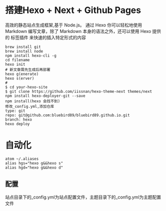 # 搭建Hexo + Next + Github Pages

高效的静态站点生成框架,基于 Node.js。 通过 Hexo 你可以轻松地使用 Markdown 编写文章，除了 Markdown 本身的语法之外，还可以使用 Hexo 提供的 标签插件 来快速的插入特定形式的内容

```
brew install git
brew install node
npm install hexo-cli -g
cd filename
hexo init
# 新文章需先生成后再部署
hexo g(enerate)
hexo s(erver)
#
$ cd your-hexo-site
$ git clone https://github.com/iissnan/hexo-theme-next themes/next
npm install hexo-deployer-git --save
npm install(hexo 会找不到)
修改_config.yml,添加仓库
type: git
repo: git@github.com:bluebird89/bluebird89.github.io.git
branch: hexo
hexo deploy
```

# 自动化

```
atom ~/.aliases
alias hgs="hexo g&&hexo s"
alias hgd="hexo g&&hexo d"
```

## 配置

站点目录下的_config.yml为站点配置文件，主题目录下的_config.yml为主题配置文件
